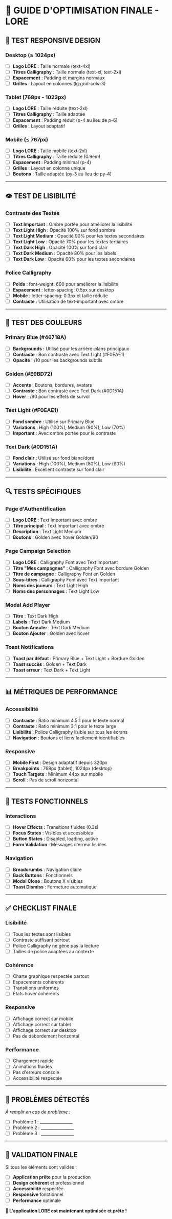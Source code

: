 # 🎯 GUIDE D'OPTIMISATION FINALE - LORE

## 📱 **TEST RESPONSIVE DESIGN**

### **Desktop (≥ 1024px)**
- [ ] **Logo LORE** : Taille normale (text-4xl)
- [ ] **Titres Calligraphy** : Taille normale (text-xl, text-2xl)
- [ ] **Espacement** : Padding et margins normaux
- [ ] **Grilles** : Layout en colonnes (lg:grid-cols-3)

### **Tablet (768px - 1023px)**
- [ ] **Logo LORE** : Taille réduite (text-2xl)
- [ ] **Titres Calligraphy** : Taille adaptée
- [ ] **Espacement** : Padding réduit (p-4 au lieu de p-6)
- [ ] **Grilles** : Layout adaptatif

### **Mobile (≤ 767px)**
- [ ] **Logo LORE** : Taille mobile (text-2xl)
- [ ] **Titres Calligraphy** : Taille réduite (0.9em)
- [ ] **Espacement** : Padding minimal (p-4)
- [ ] **Grilles** : Layout en colonne unique
- [ ] **Boutons** : Taille adaptée (py-3 au lieu de py-4)

---

## 👁️ **TEST DE LISIBILITÉ**

### **Contraste des Textes**
- [ ] **Text Important** : Ombre portée pour améliorer la lisibilité
- [ ] **Text Light High** : Opacité 100% sur fond sombre
- [ ] **Text Light Medium** : Opacité 90% pour les textes secondaires
- [ ] **Text Light Low** : Opacité 70% pour les textes tertiaires
- [ ] **Text Dark High** : Opacité 100% sur fond clair
- [ ] **Text Dark Medium** : Opacité 80% pour les labels
- [ ] **Text Dark Low** : Opacité 60% pour les textes secondaires

### **Police Calligraphy**
- [ ] **Poids** : font-weight: 600 pour améliorer la lisibilité
- [ ] **Espacement** : letter-spacing: 0.5px sur desktop
- [ ] **Mobile** : letter-spacing: 0.3px et taille réduite
- [ ] **Contraste** : Utilisation de text-important avec ombre

---

## 🎨 **TEST DES COULEURS**

### **Primary Blue (#46718A)**
- [ ] **Backgrounds** : Utilisé pour les arrière-plans principaux
- [ ] **Contraste** : Bon contraste avec Text Light (#F0EAE1)
- [ ] **Opacité** : /10 pour les backgrounds subtils

### **Golden (#E9BD72)**
- [ ] **Accents** : Boutons, bordures, avatars
- [ ] **Contraste** : Bon contraste avec Text Dark (#0D151A)
- [ ] **Hover** : /90 pour les effets de survol

### **Text Light (#F0EAE1)**
- [ ] **Fond sombre** : Utilisé sur Primary Blue
- [ ] **Variations** : High (100%), Medium (90%), Low (70%)
- [ ] **Important** : Avec ombre portée pour le contraste

### **Text Dark (#0D151A)**
- [ ] **Fond clair** : Utilisé sur fond blanc/doré
- [ ] **Variations** : High (100%), Medium (80%), Low (60%)
- [ ] **Lisibilité** : Excellent contraste sur fond clair

---

## 🔍 **TESTS SPÉCIFIQUES**

### **Page d'Authentification**
- [ ] **Logo LORE** : Text Important avec ombre
- [ ] **Titre principal** : Text Important avec ombre
- [ ] **Description** : Text Light Medium
- [ ] **Boutons** : Golden avec hover Golden/90

### **Page Campaign Selection**
- [ ] **Logo LORE** : Calligraphy Font avec Text Important
- [ ] **Titre "Mes campagnes"** : Calligraphy Font avec bordure Golden
- [ ] **Titre de campagne** : Calligraphy Font en Golden
- [ ] **Sous-titres** : Calligraphy Font avec Text Important
- [ ] **Noms des joueurs** : Text Light High
- [ ] **Noms des personnages** : Text Light Low

### **Modal Add Player**
- [ ] **Titre** : Text Dark High
- [ ] **Labels** : Text Dark Medium
- [ ] **Bouton Annuler** : Text Dark Medium
- [ ] **Bouton Ajouter** : Golden avec hover

### **Toast Notifications**
- [ ] **Toast par défaut** : Primary Blue + Text Light + Bordure Golden
- [ ] **Toast succès** : Golden + Text Dark
- [ ] **Toast erreur** : Text Dark + Text Light

---

## 📊 **MÉTRIQUES DE PERFORMANCE**

### **Accessibilité**
- [ ] **Contraste** : Ratio minimum 4.5:1 pour le texte normal
- [ ] **Contraste** : Ratio minimum 3:1 pour le texte large
- [ ] **Lisibilité** : Police Calligraphy lisible sur tous les écrans
- [ ] **Navigation** : Boutons et liens facilement identifiables

### **Responsive**
- [ ] **Mobile First** : Design adaptatif depuis 320px
- [ ] **Breakpoints** : 768px (tablet), 1024px (desktop)
- [ ] **Touch Targets** : Minimum 44px sur mobile
- [ ] **Scroll** : Pas de scroll horizontal

---

## 🧪 **TESTS FONCTIONNELS**

### **Interactions**
- [ ] **Hover Effects** : Transitions fluides (0.3s)
- [ ] **Focus States** : Visibles et accessibles
- [ ] **Button States** : Disabled, loading, active
- [ ] **Form Validation** : Messages d'erreur lisibles

### **Navigation**
- [ ] **Breadcrumbs** : Navigation claire
- [ ] **Back Buttons** : Fonctionnels
- [ ] **Modal Close** : Boutons X visibles
- [ ] **Toast Dismiss** : Fermeture automatique

---

## ✅ **CHECKLIST FINALE**

### **Lisibilité**
- [ ] Tous les textes sont lisibles
- [ ] Contraste suffisant partout
- [ ] Police Calligraphy ne gêne pas la lecture
- [ ] Tailles de police adaptées au contexte

### **Cohérence**
- [ ] Charte graphique respectée partout
- [ ] Espacements cohérents
- [ ] Transitions uniformes
- [ ] États hover cohérents

### **Responsive**
- [ ] Affichage correct sur mobile
- [ ] Affichage correct sur tablet
- [ ] Affichage correct sur desktop
- [ ] Pas de débordement horizontal

### **Performance**
- [ ] Chargement rapide
- [ ] Animations fluides
- [ ] Pas d'erreurs console
- [ ] Accessibilité respectée

---

## 🚨 **PROBLÈMES DÉTECTÉS**

*À remplir en cas de problème :*

- [ ] Problème 1 : ________________
- [ ] Problème 2 : ________________
- [ ] Problème 3 : ________________

---

## 🎉 **VALIDATION FINALE**

Si tous les éléments sont validés :
- [ ] **Application prête** pour la production
- [ ] **Design cohérent** et professionnel
- [ ] **Accessibilité** respectée
- [ ] **Responsive** fonctionnel
- [ ] **Performance** optimale

**🚀 L'application LORE est maintenant optimisée et prête !**

